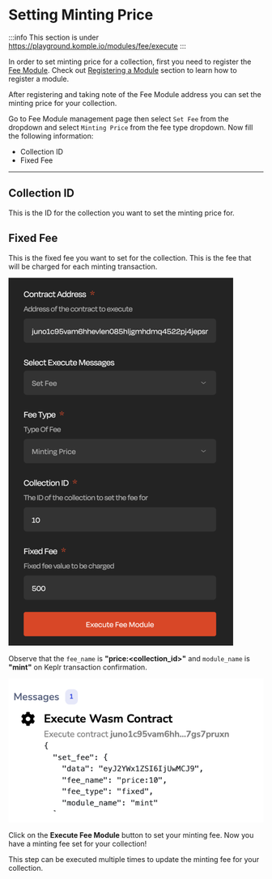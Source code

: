 # Setting Minting Price

:::info
This section is under https://playground.komple.io/modules/fee/execute
:::

In order to set minting price for a collection, first you need to register the [Fee Module](/docs/komple-framework/modules/01-Fee-Module.md). Check out [Registering a Module](/docs/komple-playground/projects/02-register-module.md) section to learn how to register a module.

After registering and taking note of the Fee Module address you can set the minting price for your collection.

Go to Fee Module management page then select `Set Fee` from the dropdown and select `Minting Price` from the fee type dropdown. Now fill the following information:

- Collection ID
- Fixed Fee

---

## Collection ID

This is the ID for the collection you want to set the minting price for.

## Fixed Fee

This is the fixed fee you want to set for the collection. This is the fee that will be charged for each minting transaction.

![Set Minting Price](/playground-guides/collections/set-minting-price.png)

Observe that the `fee_name` is **"price:<collection_id>"** and `module_name` is **"mint"** on Keplr transaction confirmation.

![Set Minting Price Keplr](/playground-guides/collections/set-minting-price-keplr.png)

Click on the **Execute Fee Module** button to set your minting fee. Now you have a minting fee set for your collection!

This step can be executed multiple times to update the minting fee for your collection.
